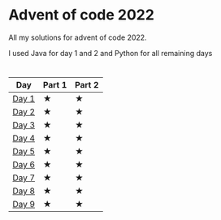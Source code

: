 # Advent of code 2022

All my solutions for advent of code 2022.

I used Java for day 1 and 2 and Python for all remaining days

#

|   Day   |   Part 1   |   Part 2   |
|---------|------------|------------|
|  [Day 1](https://github.com/Kuuro-neko/aoc-2022/tree/main/day%201)  |     ★     |      ★      |
|  [Day 2](https://github.com/Kuuro-neko/aoc-2022/tree/main/day%202)  |     ★     |      ★      |
|  [Day 3](https://github.com/Kuuro-neko/aoc-2022/tree/main/day%203)  |     ★     |      ★      |
|  [Day 4](https://github.com/Kuuro-neko/aoc-2022/tree/main/day%204)  |     ★     |      ★      |
|  [Day 5](https://github.com/Kuuro-neko/aoc-2022/tree/main/day%205)  |     ★     |      ★      |
|  [Day 6](https://github.com/Kuuro-neko/aoc-2022/tree/main/day%206)  |     ★     |      ★      |
|  [Day 7](https://github.com/Kuuro-neko/aoc-2022/tree/main/day%207)  |     ★     |      ★      |
|  [Day 8](https://github.com/Kuuro-neko/aoc-2022/tree/main/day%208)  |     ★     |      ★      |
|  [Day 9](https://github.com/Kuuro-neko/aoc-2022/tree/main/day%209)  |     ★     |      ★      |